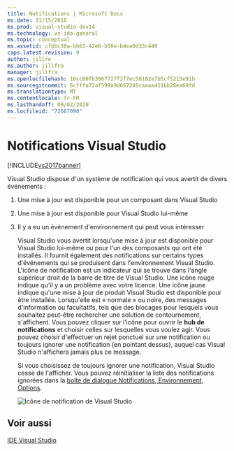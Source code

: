 ```yaml
---
title: Notifications | Microsoft Docs
ms.date: 11/15/2016
ms.prod: visual-studio-dev14
ms.technology: vs-ide-general
ms.topic: conceptual
ms.assetid: cfbbc30a-bb61-42e6-b58e-b4ea9d33c440
caps.latest.revision: 9
author: jillre
ms.author: jillfra
manager: jillfra
ms.openlocfilehash: 10cc00fb3067727f2f7ec58182e7b5cf5215e91b
ms.sourcegitcommit: 6cfffa72af599a9d667249caaaa411bb28ea69fd
ms.translationtype: MT
ms.contentlocale: fr-FR
ms.lasthandoff: 09/02/2020
ms.locfileid: "72667090"
---
```

# <a name="visual-studio-notifications"></a>Notifications Visual Studio
[!INCLUDE[vs2017banner](../includes/vs2017banner.md)]

Visual Studio dispose d'un système de notification qui vous avertit de divers événements :

1. Une mise à jour est disponible pour un composant dans Visual Studio

2. Une mise à jour est disponible pour Visual Studio lui-même

3. Il y a eu un événement d'environnement qui peut vous intéresser

   Visual Studio vous avertit lorsqu'une mise à jour est disponible pour Visual Studio lui-même ou pour l'un des composants qui ont été installés. Il fournit également des notifications sur certains types d'événements qui se produisent dans l'environnement Visual Studio. L'icône de notification est un indicateur qui se trouve dans l'angle supérieur droit de la barre de titre de Visual Studio. Une icône rouge indique qu'il y a un problème avec votre licence. Une icône jaune indique qu'une mise à jour de produit Visual Studio est disponible pour être installée. Lorsqu'elle est « normale » ou noire, des messages d'information ou facultatifs, tels que des blocages pour lesquels vous souhaitez peut-être rechercher une solution de contournement, s'affichent. Vous pouvez cliquer sur l’icône pour ouvrir le **hub de notifications** et choisir celles sur lesquelles vous voulez agir. Vous pouvez choisir d'effectuer un rejet ponctuel sur une notification ou toujours ignorer une notification (en pointant dessus), auquel cas Visual Studio n'affichera jamais plus ce message.

   Si vous choisissez de toujours ignorer une notification, Visual Studio cesse de l'afficher. Vous pouvez réinitialiser la liste des notifications ignorées dans la [boîte de dialogue Notifications, Environnement, Options](../ide/reference/notifications-environment-options-dialog-box.md).

   ![Icône de notification de Visual Studio](../ide/media/vs2015-notificationicon.png "vs2015_NotificationIcon")

## <a name="see-also"></a>Voir aussi
 [IDE Visual Studio](../ide/visual-studio-ide.md)
